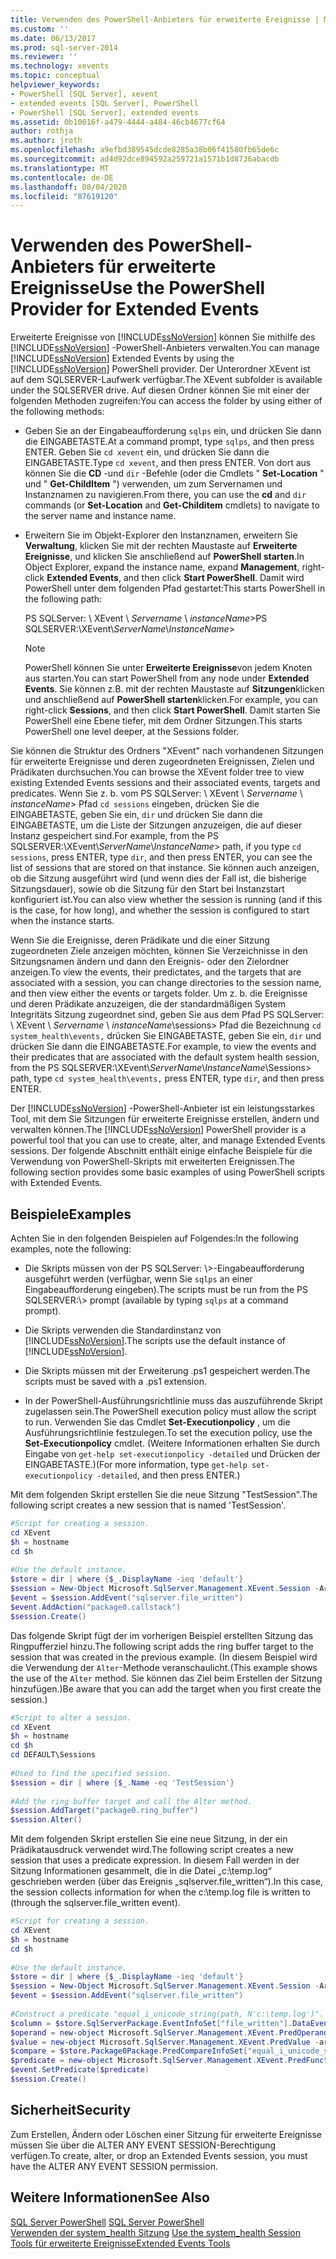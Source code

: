 ```yaml
---
title: Verwenden des PowerShell-Anbieters für erweiterte Ereignisse | Microsoft-Dokumentation
ms.custom: ''
ms.date: 06/13/2017
ms.prod: sql-server-2014
ms.reviewer: ''
ms.technology: xevents
ms.topic: conceptual
helpviewer_keywords:
- PowerShell [SQL Server], xevent
- extended events [SQL Server], PowerShell
- PowerShell [SQL Server], extended events
ms.assetid: 0b10016f-a479-4444-a484-46cb4677cf64
author: rothja
ms.author: jroth
ms.openlocfilehash: a9efbd389545dcde8285a38b06f41580fb65de6c
ms.sourcegitcommit: ad4d92dce894592a259721a1571b1d8736abacdb
ms.translationtype: MT
ms.contentlocale: de-DE
ms.lasthandoff: 08/04/2020
ms.locfileid: "87619120"
---
```

# <a name="use-the-powershell-provider-for-extended-events"></a><span data-ttu-id="31508-102">Verwenden des PowerShell-Anbieters für erweiterte Ereignisse</span><span class="sxs-lookup"><span data-stu-id="31508-102">Use the PowerShell Provider for Extended Events</span></span>
  <span data-ttu-id="31508-103">Erweiterte Ereignisse von [!INCLUDE[ssNoVersion](../../includes/ssnoversion-md.md)] können Sie mithilfe des [!INCLUDE[ssNoVersion](../../includes/ssnoversion-md.md)] -PowerShell-Anbieters verwalten.</span><span class="sxs-lookup"><span data-stu-id="31508-103">You can manage [!INCLUDE[ssNoVersion](../../includes/ssnoversion-md.md)] Extended Events by using the [!INCLUDE[ssNoVersion](../../includes/ssnoversion-md.md)] PowerShell provider.</span></span> <span data-ttu-id="31508-104">Der Unterordner XEvent ist auf dem SQLSERVER-Laufwerk verfügbar.</span><span class="sxs-lookup"><span data-stu-id="31508-104">The XEvent subfolder is available under the SQLSERVER drive.</span></span> <span data-ttu-id="31508-105">Auf diesen Ordner können Sie mit einer der folgenden Methoden zugreifen:</span><span class="sxs-lookup"><span data-stu-id="31508-105">You can access the folder by using either of the following methods:</span></span>  
  
-   <span data-ttu-id="31508-106">Geben Sie an der Eingabeaufforderung `sqlps` ein, und drücken Sie dann die EINGABETASTE.</span><span class="sxs-lookup"><span data-stu-id="31508-106">At a command prompt, type `sqlps`, and then press ENTER.</span></span> <span data-ttu-id="31508-107">Geben Sie `cd xevent` ein, und drücken Sie dann die EINGABETASTE.</span><span class="sxs-lookup"><span data-stu-id="31508-107">Type `cd xevent`, and then press ENTER.</span></span> <span data-ttu-id="31508-108">Von dort aus können Sie die **CD** -und `dir` -Befehle (oder die Cmdlets " **Set-Location** " und " **Get-ChildItem** ") verwenden, um zum Servernamen und Instanznamen zu navigieren.</span><span class="sxs-lookup"><span data-stu-id="31508-108">From there, you can use the **cd** and `dir` commands (or **Set-Location** and **Get-Childitem** cmdlets) to navigate to the server name and instance name.</span></span>  
  
-   <span data-ttu-id="31508-109">Erweitern Sie im Objekt-Explorer den Instanznamen, erweitern Sie **Verwaltung**, klicken Sie mit der rechten Maustaste auf **Erweiterte Ereignisse**, und klicken Sie anschließend auf **PowerShell starten**.</span><span class="sxs-lookup"><span data-stu-id="31508-109">In Object Explorer, expand the instance name, expand **Management**, right-click **Extended Events**, and then click **Start PowerShell**.</span></span> <span data-ttu-id="31508-110">Damit wird PowerShell unter dem folgenden Pfad gestartet:</span><span class="sxs-lookup"><span data-stu-id="31508-110">This starts PowerShell in the following path:</span></span>  
  
     <span data-ttu-id="31508-111">PS SQLServer: \ XEvent \\ *Servername* \\ *instanceName*></span><span class="sxs-lookup"><span data-stu-id="31508-111">PS SQLSERVER:\XEvent\\*ServerName*\\*InstanceName*></span></span>  
  
    > [!NOTE]  
    >  <span data-ttu-id="31508-112">PowerShell können Sie unter **Erweiterte Ereignisse**von jedem Knoten aus starten.</span><span class="sxs-lookup"><span data-stu-id="31508-112">You can start PowerShell from any node under **Extended Events**.</span></span> <span data-ttu-id="31508-113">Sie können z.B. mit der rechten Maustaste auf **Sitzungen**klicken und anschließend auf **PowerShell starten**klicken.</span><span class="sxs-lookup"><span data-stu-id="31508-113">For example, you can right-click **Sessions**, and then click **Start PowerShell**.</span></span> <span data-ttu-id="31508-114">Damit starten Sie PowerShell eine Ebene tiefer, mit dem Ordner Sitzungen.</span><span class="sxs-lookup"><span data-stu-id="31508-114">This starts PowerShell one level deeper, at the Sessions folder.</span></span>  
  
 <span data-ttu-id="31508-115">Sie können die Struktur des Ordners "XEvent" nach vorhandenen Sitzungen für erweiterte Ereignisse und deren zugeordneten Ereignissen, Zielen und Prädikaten durchsuchen.</span><span class="sxs-lookup"><span data-stu-id="31508-115">You can browse the XEvent folder tree to view existing Extended Events sessions and their associated events, targets and predicates.</span></span> <span data-ttu-id="31508-116">Wenn Sie z. b. vom PS SQLServer: \ XEvent \\ *Servername* \\ *instanceName*> Pfad `cd sessions` eingeben, drücken Sie die EINGABETASTE, geben Sie ein, `dir` und drücken Sie dann die EINGABETASTE, um die Liste der Sitzungen anzuzeigen, die auf dieser Instanz gespeichert sind.</span><span class="sxs-lookup"><span data-stu-id="31508-116">For example, from the PS SQLSERVER:\XEvent\\*ServerName*\\*InstanceName*> path, if you type `cd sessions`, press ENTER, type `dir`, and then press ENTER, you can see the list of sessions that are stored on that instance.</span></span> <span data-ttu-id="31508-117">Sie können auch anzeigen, ob die Sitzung ausgeführt wird (und wenn dies der Fall ist, die bisherige Sitzungsdauer), sowie ob die Sitzung für den Start bei Instanzstart konfiguriert ist.</span><span class="sxs-lookup"><span data-stu-id="31508-117">You can also view whether the session is running (and if this is the case, for how long), and whether the session is configured to start when the instance starts.</span></span>  
  
 <span data-ttu-id="31508-118">Wenn Sie die Ereignisse, deren Prädikate und die einer Sitzung zugeordneten Ziele anzeigen möchten, können Sie Verzeichnisse in den Sitzungsnamen ändern und dann den Ereignis- oder den Zielordner anzeigen.</span><span class="sxs-lookup"><span data-stu-id="31508-118">To view the events, their predictates, and the targets that are associated with a session, you can change directories to the session name, and then view either the events or targets folder.</span></span> <span data-ttu-id="31508-119">Um z. b. die Ereignisse und deren Prädikate anzuzeigen, die der standardmäßigen System Integritäts Sitzung zugeordnet sind, geben Sie aus dem Pfad PS SQLServer: \ XEvent \\ *Servername* \\ *instanceName*\sessions> Pfad die Bezeichnung `cd system_health\events,` drücken Sie EINGABETASTE, geben Sie ein, `dir` und drücken Sie dann die EINGABETASTE.</span><span class="sxs-lookup"><span data-stu-id="31508-119">For example, to view the events and their predicates that are associated with the default system health session, from the PS SQLSERVER:\XEvent\\*ServerName*\\*InstanceName*\Sessions> path, type `cd system_health\events,` press ENTER, type `dir`, and then press ENTER.</span></span>  
  
 <span data-ttu-id="31508-120">Der [!INCLUDE[ssNoVersion](../../includes/ssnoversion-md.md)] -PowerShell-Anbieter ist ein leistungsstarkes Tool, mit dem Sie Sitzungen für erweiterte Ereignisse erstellen, ändern und verwalten können.</span><span class="sxs-lookup"><span data-stu-id="31508-120">The [!INCLUDE[ssNoVersion](../../includes/ssnoversion-md.md)] PowerShell provider is a powerful tool that you can use to create, alter, and manage Extended Events sessions.</span></span> <span data-ttu-id="31508-121">Der folgende Abschnitt enthält einige einfache Beispiele für die Verwendung von PowerShell-Skripts mit erweiterten Ereignissen.</span><span class="sxs-lookup"><span data-stu-id="31508-121">The following section provides some basic examples of using PowerShell scripts with Extended Events.</span></span>  
  
## <a name="examples"></a><span data-ttu-id="31508-122">Beispiele</span><span class="sxs-lookup"><span data-stu-id="31508-122">Examples</span></span>  
 <span data-ttu-id="31508-123">Achten Sie in den folgenden Beispielen auf Folgendes:</span><span class="sxs-lookup"><span data-stu-id="31508-123">In the following examples, note the following:</span></span>  
  
-   <span data-ttu-id="31508-124">Die Skripts müssen von der PS SQLServer: \\>-Eingabeaufforderung ausgeführt werden (verfügbar, wenn Sie `sqlps` an einer Eingabeaufforderung eingeben).</span><span class="sxs-lookup"><span data-stu-id="31508-124">The scripts must be run from the PS SQLSERVER:\\> prompt (available by typing `sqlps` at a command prompt).</span></span>  
  
-   <span data-ttu-id="31508-125">Die Skripts verwenden die Standardinstanz von [!INCLUDE[ssNoVersion](../../includes/ssnoversion-md.md)].</span><span class="sxs-lookup"><span data-stu-id="31508-125">The scripts use the default instance of [!INCLUDE[ssNoVersion](../../includes/ssnoversion-md.md)].</span></span>  
  
-   <span data-ttu-id="31508-126">Die Skripts müssen mit der Erweiterung .ps1 gespeichert werden.</span><span class="sxs-lookup"><span data-stu-id="31508-126">The scripts must be saved with a .ps1 extension.</span></span>  
  
-   <span data-ttu-id="31508-127">In der PowerShell-Ausführungsrichtlinie muss das auszuführende Skript zugelassen sein.</span><span class="sxs-lookup"><span data-stu-id="31508-127">The PowerShell execution policy must allow the script to run.</span></span> <span data-ttu-id="31508-128">Verwenden Sie das Cmdlet **Set-Executionpolicy** , um die Ausführungsrichtlinie festzulegen.</span><span class="sxs-lookup"><span data-stu-id="31508-128">To set the execution policy, use the **Set-Executionpolicy** cmdlet.</span></span> <span data-ttu-id="31508-129">(Weitere Informationen erhalten Sie durch Eingabe von `get-help set-executionpolicy -detailed` und Drücken der EINGABETASTE.)</span><span class="sxs-lookup"><span data-stu-id="31508-129">(For more information, type `get-help set-executionpolicy -detailed`, and then press ENTER.)</span></span>  
  
 <span data-ttu-id="31508-130">Mit dem folgenden Skript erstellen Sie die neue Sitzung "TestSession".</span><span class="sxs-lookup"><span data-stu-id="31508-130">The following script creates a new session that is named 'TestSession'.</span></span>  
  
```powershell
#Script for creating a session.  
cd XEvent  
$h = hostname  
cd $h  
  
#Use the default instance.  
$store = dir | where {$_.DisplayName -ieq 'default'}  
$session = New-Object Microsoft.SqlServer.Management.XEvent.Session -ArgumentList $store, "TestSession"  
$event = $session.AddEvent("sqlserver.file_written")  
$event.AddAction("package0.callstack")  
$session.Create()  
```  
  
 <span data-ttu-id="31508-131">Das folgende Skript fügt der im vorherigen Beispiel erstellten Sitzung das Ringpufferziel hinzu.</span><span class="sxs-lookup"><span data-stu-id="31508-131">The following script adds the ring buffer target to the session that was created in the previous example.</span></span> <span data-ttu-id="31508-132">(In diesem Beispiel wird die Verwendung der `Alter`-Methode veranschaulicht.</span><span class="sxs-lookup"><span data-stu-id="31508-132">(This example shows the use of the `Alter` method.</span></span> <span data-ttu-id="31508-133">Sie können das Ziel beim Erstellen der Sitzung hinzufügen.)</span><span class="sxs-lookup"><span data-stu-id="31508-133">Be aware that you can add the target when you first create the session.)</span></span>  
  
```powershell
#Script to alter a session.  
cd XEvent  
$h = hostname  
cd $h  
cd DEFAULT\Sessions  
  
#Used to find the specified session.  
$session = dir | where {$_.Name -eq 'TestSession'}  
  
#Add the ring buffer target and call the Alter method.  
$session.AddTarget("package0.ring_buffer")  
$session.Alter()  
```  
  
 <span data-ttu-id="31508-134">Mit dem folgenden Skript erstellen Sie eine neue Sitzung, in der ein Prädikatausdruck verwendet wird.</span><span class="sxs-lookup"><span data-stu-id="31508-134">The following script creates a new session that uses a predicate expression.</span></span> <span data-ttu-id="31508-135">In diesem Fall werden in der Sitzung Informationen gesammelt, die in die Datei „c:\temp.log“ geschrieben werden (über das Ereignis „sqlserver.file_written“).</span><span class="sxs-lookup"><span data-stu-id="31508-135">In this case, the session collects information for when the c:\temp.log file is written to (through the sqlserver.file_written event).</span></span>  
  
```powershell
#Script for creating a session.  
cd XEvent  
$h = hostname  
cd $h  
  
#Use the default instance.  
$store = dir | where {$_.DisplayName -ieq 'default'}  
$session = New-Object Microsoft.SqlServer.Management.XEvent.Session -ArgumentList $store, "TestSession2"  
$event = $session.AddEvent("sqlserver.file_written")  
  
#Construct a predicate "equal_i_unicode_string(path, N'c:\temp.log')".  
$column = $store.SqlServerPackage.EventInfoSet["file_written"].DataEventColumnInfoSet["path"]  
$operand = new-object Microsoft.SqlServer.Management.XEvent.PredOperand -argumentlist $column  
$value = new-object Microsoft.SqlServer.Management.XEvent.PredValue -argumentlist "c:\temp.log"  
$compare = $store.Package0Package.PredCompareInfoSet["equal_i_unicode_string"]  
$predicate = new-object Microsoft.SqlServer.Management.XEvent.PredFunctionExpr -ArgumentList $compare, $operand, $value  
$event.SetPredicate($predicate)  
$session.Create()  
```  
  
## <a name="security"></a><span data-ttu-id="31508-136">Sicherheit</span><span class="sxs-lookup"><span data-stu-id="31508-136">Security</span></span>  
 <span data-ttu-id="31508-137">Zum Erstellen, Ändern oder Löschen einer Sitzung für erweiterte Ereignisse müssen Sie über die ALTER ANY EVENT SESSION-Berechtigung verfügen.</span><span class="sxs-lookup"><span data-stu-id="31508-137">To create, alter, or drop an Extended Events session, you must have the ALTER ANY EVENT SESSION permission.</span></span>  
  
## <a name="see-also"></a><span data-ttu-id="31508-138">Weitere Informationen</span><span class="sxs-lookup"><span data-stu-id="31508-138">See Also</span></span>  
 <span data-ttu-id="31508-139">[SQL Server PowerShell](../../powershell/sql-server-powershell.md) </span><span class="sxs-lookup"><span data-stu-id="31508-139">[SQL Server PowerShell](../../powershell/sql-server-powershell.md) </span></span>  
 <span data-ttu-id="31508-140">[Verwenden der system_health Sitzung](use-the-ssms-xe-profiler.md) </span><span class="sxs-lookup"><span data-stu-id="31508-140">[Use the system_health Session](use-the-ssms-xe-profiler.md) </span></span>  
 [<span data-ttu-id="31508-141">Tools für erweiterte Ereignisse</span><span class="sxs-lookup"><span data-stu-id="31508-141">Extended Events Tools</span></span>](extended-events-tools.md)  

